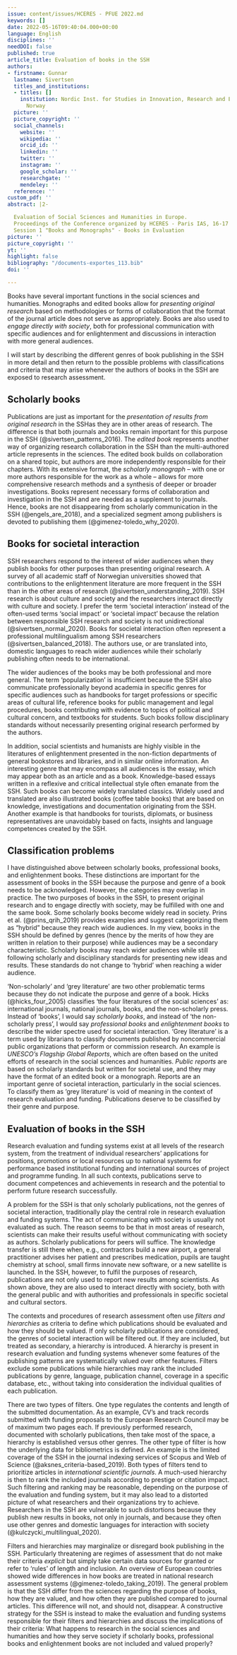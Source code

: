 ```yaml
---
issue: content/issues/HCERES - PFUE 2022.md
keywords: []
date: 2022-05-16T09:40:04.000+00:00
language: English
disciplines: ''
needDOI: false
published: true
article_title: Evaluation of books in the SSH
authors:
- firstname: Gunnar
  lastname: Sivertsen
  titles_and_institutions:
  - titles: []
    institution: Nordic Inst. for Studies in Innovation, Research and Education (NIFU),
      Norway
  picture: ''
  picture_copyright: ''
  social_channels:
    website: ''
    wikipedia: ''
    orcid_id: ''
    linkedin: ''
    twitter: ''
    instagram: ''
    google_scholar: ''
    researchgate: ''
    mendeley: ''
  reference: ''
custom_pdf: ''
abstract: |2-

  Evaluation of Social Sciences and Humanities in Europe.
  Proceedings of the Conference organized by HCERES - Paris IAS, 16-17 May 2022
  Session 1 "Books and Monographs" - Books in Evaluation
picture: ''
picture_copyright: ''
yt: ''
highlight: false
bibliography: "/documents-exportes_113.bib"
doi: ''

---
```

Books have several important functions in the social sciences and humanities. Monographs and edited books allow for _presenting original research_ based on methodologies or forms of collaboration that the format of the journal article does not serve as appropriately. Books are also used to _engage directly with society_, both for professional communication with specific audiences and for enlightenment and discussions in interaction with more general audiences.

I will start by describing the different genres of book publishing in the SSH in more detail and then return to the possible problems with classifications and criteria that may arise whenever the authors of books in the SSH are exposed to research assessment.

## Scholarly books

Publications are just as important for the _presentation of results from original research_ in the SSHas they are in other areas of research. The difference is that both journals and books remain important for this purpose in the SSH (@sivertsen_patterns_2016). The _edited book_ represents another way of organizing research collaboration in the SSH than the multi-authored article represents in the sciences. The edited book builds on collaboration on a shared topic, but authors are more independently responsible for their chapters. With its extensive format, the _scholarly monograph_ – with one or more authors responsible for the work as a whole – allows for more comprehensive research methods and a synthesis of deeper or broader investigations. Books represent necessary forms of collaboration and investigation in the SSH and are needed as a supplement to journals. Hence, books are not disappearing from scholarly communication in the SSH (@engels_are_2018), and a specialized segment among publishers is devoted to publishing them (@gimenez-toledo_why_2020).

## Books for societal interaction

SSH researchers respond to the interest of wider audiences when they publish books for other purposes than presenting original research. A survey of all academic staff of Norwegian universities showed that contributions to the enlightenment literature are more frequent in the SSH than in the other areas of research (@sivertsen_understanding_2019). SSH research is about culture and society and the researchers interact directly with culture and society. I prefer the term ‘societal interaction’ instead of the often-used terms ‘social impact’ or ‘societal impact’ because the relation between responsible SSH research and society is not unidirectional (@sivertsen_normal_2020). Books for societal interaction often represent a professional multilingualism among SSH researchers (@sivertsen_balanced_2018). The authors use, or are translated into, domestic languages to reach wider audiences while their scholarly publishing often needs to be international.

The wider audiences of the books may be both professional and more general. The term ‘popularization’ is insufficient because the SSH also communicate professionally beyond academia in specific genres for specific audiences such as handbooks for target professions or specific areas of cultural life, reference books for public management and legal procedures, books contributing with evidence to topics of political and cultural concern, and textbooks for students. Such books follow disciplinary standards without necessarily presenting original research performed by the authors.

In addition, social scientists and humanists are highly visible in the literatures of enlightenment presented in the non-fiction departments of general bookstores and libraries, and in similar online information. An interesting genre that may encompass all audiences is the essay, which may appear both as an article and as a book. Knowledge-based essays written in a reflexive and critical intellectual style often emanate from the SSH. Such books can become widely translated classics. Widely used and translated are also illustrated books (coffee table books) that are based on knowledge, investigations and documentation originating from the SSH. Another example is that handbooks for tourists, diplomats, or business representatives are unavoidably based on facts, insights and language competences created by the SSH.

## Classification problems

I have distinguished above between scholarly books, professional books, and enlightenment books. These distinctions are important for the assessment of books in the SSH because the purpose and genre of a book needs to be acknowledged. However, the categories may overlap in practice. The two purposes of books in the SSH, to present original research and to engage directly with society, may be fulfilled with one and the same book. Some scholarly books become widely read in society. Prins et al. (@prins_qrih_2019) provides examples and suggest categorizing them as “hybrid” because they reach wide audiences. In my view, books in the SSH should be defined by genres (hence by the merits of how they are written in relation to their purpose) while audiences may be a secondary characteristic. Scholarly books may reach wider audiences while still following scholarly and disciplinary standards for presenting new ideas and results. These standards do not change to ‘hybrid’ when reaching a wider audience.

‘Non-scholarly’ and ‘grey literature’ are two other problematic terms because they do not indicate the purpose and genre of a book. Hicks (@hicks_four_2005) classifies ‘the four literatures of the social sciences’ as: international journals, national journals, books, and the non-scholarly press. Instead of ‘books’, I would say _scholarly books_, and instead of ‘the non-scholarly press’, I would say _professional books_ and _enlightenment books_ to describe the wider spectre used for societal interaction. ‘Grey literature’ is a term used by librarians to classify documents published by noncommercial public organizations that perform or commission research. An example is _UNESCO’s Flagship Global Reports_, which are often based on the united efforts of research in the social sciences and humanities. _Public reports_ are based on scholarly standards but written for societal use, and they may have the format of an edited book or a monograph. Reports are an important genre of societal interaction, particularly in the social sciences. To classify them as ‘grey literature’ is void of meaning in the context of research evaluation and funding. Publications deserve to be classified by their genre and purpose.

## Evaluation of books in the SSH

Research evaluation and funding systems exist at all levels of the research system, from the treatment of individual researchers’ applications for positions, promotions or local resources up to national systems for performance based institutional funding and international sources of project and programme funding. In all such contexts, publications serve to document competences and achievements in research and the potential to perform future research successfully.

A problem for the SSH is that only scholarly publications, not the genres of societal interaction, traditionally play the central role in research evaluation and funding systems. The act of communicating with society is usually not evaluated as such. The reason seems to be that in most areas of research, scientists can make their results useful without communicating with society as authors. Scholarly publications for peers will suffice. The knowledge transfer is still there when, e.g., contractors build a new airport, a general practitioner advises her patient and prescribes medication, pupils are taught chemistry at school, small firms innovate new software, or a new satellite is launched. In the SSH, however, to fulfil the purposes of research, publications are not only used to report new results among scientists. As shown above, they are also used to interact directly with society, both with the general public and with authorities and professionals in specific societal and cultural sectors.

The contexts and procedures of research assessment often use _filters and hierarchies_ as criteria to define which publications should be evaluated and how they should be valued. If only scholarly publications are considered, the genres of societal interaction will be filtered out. If they are included, but treated as secondary, a hierarchy is introduced. A hierarchy is present in research evaluation and funding systems whenever some features of the publishing patterns are systematically valued over other features. Filters exclude some publications while hierarchies may rank the included publications by genre, language, publication channel, coverage in a specific database, etc., without taking into consideration the individual qualities of each publication.

There are two types of filters. One type regulates the contents and length of the submitted documentation. As an example, CV’s and track records submitted with funding proposals to the European Research Council may be of maximum two pages each. If previously performed research, documented with scholarly publications, then take most of the space, a hierarchy is established versus other genres. The other type of filter is how the underlying data for bibliometrics is defined. An example is the limited coverage of the SSH in the journal indexing services of Scopus and Web of Science (@aksnes_criteria-based_2019). Both types of filters tend to prioritize articles in _international scientific journals_. A much-used hierarchy is then to rank the included journals according to prestige or citation impact. Such filtering and ranking may be reasonable, depending on the purpose of the evaluation and funding system, but it may also lead to a distorted picture of what researchers and their organizations try to achieve. Researchers in the SSH are vulnerable to such distortions because they publish new results in books, not only in journals, and because they often use other genres and domestic languages for interaction with society (@kulczycki_multilingual_2020).

Filters and hierarchies may marginalize or disregard book publishing in the SSH. Particularly threatening are regimes of assessment that do not make their criteria _explicit_ but simply take certain data sources for granted or refer to ‘rules’ of length and inclusion. An overview of European countries showed wide differences in how books are treated in national research assessment systems (@gimenez-toledo_taking_2019). The general problem is that the SSH differ from the sciences regarding the purpose of books, how they are valued, and how often they are published compared to journal articles. This difference will not, and should not, disappear. A constructive strategy for the SSH is instead to make the evaluation and funding systems responsible for their filters and hierarchies and discuss the implications of their criteria: What happens to research in the social sciences and humanities and how they serve society if scholarly books, professional books and enlightenment books are not included and valued properly?